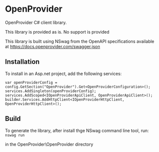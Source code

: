 # OpenProvider
OpenProvider C# client library.

This library is provided as is. No support is provided

This library is built using NSwag from the OpenAPI specifications available at https://docs.openprovider.com/swagger.json

## Installation
To install in an Asp.net project, add the following services:

```
var openProviderConfig = config.GetSection("OpenProvider").Get<OpenProviderConfiguration>();
services.AddSingleton(openProviderConfig);
services.AddScoped<IOpenProviderApiClient, OpenProviderApiClient>();
builder.Services.AddHttpClient<IOpenProviderHttpClient, OpenProviderHttpClient>();

```

## Build
To generate the library, after install thge NSwag command line tool, run:
```nswag run```

in the OpenProvider\OpenProvider directory

